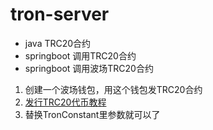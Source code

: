 # tron-server
- java TRC20合约
- springboot 调用TRC20合约
- springboot 调用波场TRC20合约

1. 创建一个波场钱包，用这个钱包发TRC20合约
2. [发行TRC20代币教程](https://cn.developers.tron.network/v4.0/docs/%E5%8F%91%E8%A1%8Ctrc20%E4%BB%A3%E5%B8%81%E6%95%99%E7%A8%8B)
3. 替换TronConstant里参数就可以了

